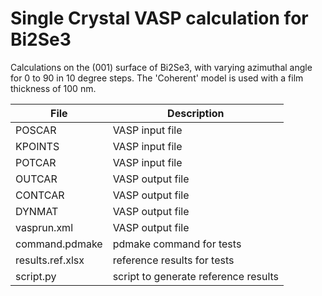 # Single Crystal VASP calculation for Bi2Se3

Calculations on the (001) surface of Bi2Se3, with varying azimuthal angle for 0 to 90 in 10 degree steps.
The 'Coherent' model is used with a film thickness of 100 nm.

| **File**          | **Description**                      |
| ----------------- | ------------------------------------ |
| POSCAR            | VASP input file                      |
| KPOINTS           | VASP input file                      |
| POTCAR            | VASP input file                      |
| OUTCAR            | VASP output file                     |
| CONTCAR           | VASP output file                     |
| DYNMAT            | VASP output file                     |
| vasprun.xml       | VASP output file                     |
| command.pdmake    | pdmake command for tests             |
| results.ref.xlsx  | reference results for tests          |
| script.py         | script to generate reference results |
